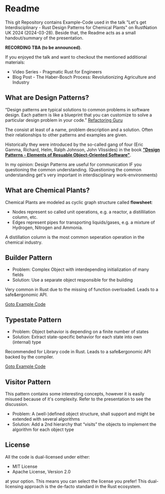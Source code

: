 # Readme

This git Repository contains Example-Code used in the talk "Let's get Interdisciplinary - Rust Design Patterns for Chemical Plants" on RustNation UK 2024 (2024-03-28). Beside that, the Readme acts as a small handout/summary of the presentation. 

**RECORDING TBA (to be announced)**.

If you enjoyed the talk and want to checkout the mentioned additional materials:

- Video Series - Pragmatic Rust for Engineers
- Blog Post - The Haber-Bosch Process: Revolutionizing Agriculture and Industry

## What are Design Patterns?

“Design patterns are typical solutions to common problems in software design. Each pattern is like a blueprint that you can customize to solve a particular design problem in your code.” [Refactoring Guru](https://refactoring.guru/design-patterns)

The consist at least of a name, problem description and a solution. Often their relationships to other patterns and examples are given.

Historically they were introduced by the so-called gang of four (Eric Gamma, Richard, Helm, Ralph Johnson, John Vlissides) in the book [**"Design Patterns - Elements of Resuable Object-Oriented Software"**](https://amzn.to/43z5SWq).

In my opinion: Design Patterns are useful for communication IF you questioning the common understanding. (Questioning the common understanding get's very important in interdisciplinary work-environments)

## What are Chemical Plants?

Chemical Plants are modeled as cyclic graph structure called **flowsheet**:

- Nodes represent so called unit operations, e.g. a reactor, a distillilation column, etc.
- Edges represent pipes for transporting liquids/gases, e.g. a mixture of Hydrogen, Nitrogen and Ammonia.

A distillation column is the most common seperation operation in the chemical industry.

## Builder Pattern

- Problem: Complex Object with interdepending initialization of many fields
- Solution: Use a separate object responsible for the building

Very common in Rust due to the missing of function overloaded. Leads to a safe&ergonomic API.

[Goto Example Code](./src/01_builder_column.rs)

## Typestate Pattern

- Problem: Object behavior is depending on a finite number of states
- Solution: Extract state-specific behavior for each state into own (internal) type

Recommended for Library code in Rust. Leads to a safe&ergonomic API backed by the compiler.

[Goto Example Code](./src/02_typestate_column.rs)

## Visitor Pattern

This pattern contains some interesting concepts, however it is easily misused because of it's complexity. Refer to the presentation to see the discussion.

- Problem: A (well-)defined object structure, shall support and might be extended with several algorithms
- Solution: Add a 2nd hierarchy that “visits” the objects to implement the algorithm for each object type

## License

All the code is dual-licensed under either:

- MIT License
- Apache License, Version 2.0

at your option. This means you can select the license you prefer! This dual-licensing approach is the de-facto standard in the Rust ecosystem.